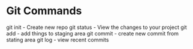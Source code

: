 # Git Commands

git init - Create new repo
git status - View the changes to your project
git add - add things to staging area
git commit - create new commit from stating area
git log - view recent commits